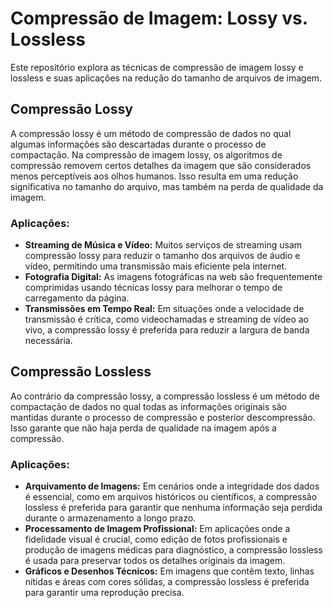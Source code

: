 # Compressão de Imagem: Lossy vs. Lossless

Este repositório explora as técnicas de compressão de imagem lossy e lossless e suas aplicações na redução do tamanho de arquivos de imagem.

## Compressão Lossy

A compressão lossy é um método de compressão de dados no qual algumas informações são descartadas durante o processo de compactação. Na compressão de imagem lossy, os algoritmos de compressão removem certos detalhes da imagem que são considerados menos perceptíveis aos olhos humanos. Isso resulta em uma redução significativa no tamanho do arquivo, mas também na perda de qualidade da imagem.

### Aplicações:

- **Streaming de Música e Vídeo:** Muitos serviços de streaming usam compressão lossy para reduzir o tamanho dos arquivos de áudio e vídeo, permitindo uma transmissão mais eficiente pela internet.
- **Fotografia Digital:** As imagens fotográficas na web são frequentemente comprimidas usando técnicas lossy para melhorar o tempo de carregamento da página.
- **Transmissões em Tempo Real:** Em situações onde a velocidade de transmissão é crítica, como videochamadas e streaming de vídeo ao vivo, a compressão lossy é preferida para reduzir a largura de banda necessária.

## Compressão Lossless

Ao contrário da compressão lossy, a compressão lossless é um método de compactação de dados no qual todas as informações originais são mantidas durante o processo de compressão e posterior descompressão. Isso garante que não haja perda de qualidade na imagem após a compressão.

### Aplicações:

- **Arquivamento de Imagens:** Em cenários onde a integridade dos dados é essencial, como em arquivos históricos ou científicos, a compressão lossless é preferida para garantir que nenhuma informação seja perdida durante o armazenamento a longo prazo.
- **Processamento de Imagem Profissional:** Em aplicações onde a fidelidade visual é crucial, como edição de fotos profissionais e produção de imagens médicas para diagnóstico, a compressão lossless é usada para preservar todos os detalhes originais da imagem.
- **Gráficos e Desenhos Técnicos:** Em imagens que contêm texto, linhas nítidas e áreas com cores sólidas, a compressão lossless é preferida para garantir uma reprodução precisa.
